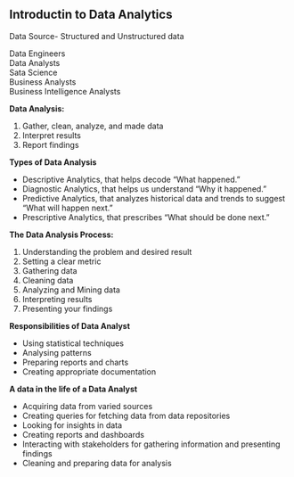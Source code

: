## Introductin to Data Analytics

Data Source- Structured and Unstructured data<br>

Data Engineers<br>
Data Analysts<br>
Sata Science<br>
Business Analysts<br>
Business Intelligence Analysts<br>

**Data Analysis:**
1. Gather, clean, analyze, and made data
2. Interpret results
3. Report findings<br>

**Types of Data Analysis**
- Descriptive Analytics, that helps decode “What happened.” 
- Diagnostic Analytics, that helps us understand “Why it happened.” 
- Predictive Analytics, that analyzes historical data and trends to suggest “What will happen next.” 
- Prescriptive Analytics, that prescribes “What should be done next.” 


**The Data Analysis Process:**
1. Understanding the problem and desired result
2. Setting a clear metric
3. Gathering data
4. Cleaning data
5. Analyzing and Mining data
6. Interpreting results
7. Presenting your findings

**Responsibilities of Data Analyst**
- Using statistical techniques
- Analysing patterns 
- Preparing reports and charts
- Creating appropriate documentation

**A data in the life of a Data Analyst**
- Acquiring data from varied sources
- Creating queries for fetching data from data repositories
- Looking for insights in data
- Creating reports and dashboards
- Interacting with stakeholders for gathering information and presenting findings
- Cleaning and preparing data for analysis

